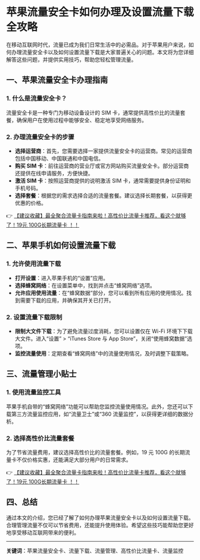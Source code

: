 # 苹果流量安全卡如何办理及设置流量下载全攻略

在移动互联网时代，流量已成为我们日常生活中的必需品。对于苹果用户来说，如何办理流量安全卡以及如何设置流量下载是大家普遍关心的问题。本文将为您详细解答这些问题，并提供实用技巧，帮助您轻松管理流量。

## 一、苹果流量安全卡办理指南

### 1. 什么是流量安全卡？
流量安全卡是一种专门为移动设备设计的 SIM 卡，通常提供高性价比的流量套餐，确保用户在使用过程中能够安全、稳定地享受网络服务。

### 2. 办理流量安全卡的步骤
- **选择运营商**：首先，您需要选择一家提供流量安全卡的运营商。常见的运营商包括中国移动、中国联通和中国电信。
- **购买 SIM 卡**：前往运营商的营业厅或官方网站购买流量安全卡。部分运营商还提供在线申请服务，方便快捷。
- **激活 SIM 卡**：按照运营商提供的说明激活 SIM 卡，通常需要提供身份证明和手机号码。
- **选择套餐**：根据您的需求选择合适的流量套餐。建议选择长期套餐，以获得更优惠的价格。

👉 [【建议收藏】最全聚合流量卡指南来啦！高性价比流量卡推荐，看这个就够了！19元 100G长期流量卡 ！！](https://bit.ly/Liuliangka)

## 二、苹果手机如何设置流量下载

### 1. 允许使用流量下载
- **打开设置**：进入苹果手机的“设置”应用。
- **选择蜂窝网络**：在设置菜单中，找到并点击“蜂窝网络”选项。
- **允许应用使用流量**：在“蜂窝数据”部分，您可以看到所有应用的使用情况。找到需要下载的应用，并确保其开关已打开。

### 2. 设置流量下载限制
- **限制大文件下载**：为了避免流量过度消耗，您可以设置仅在 Wi-Fi 环境下下载大文件。进入“设置” > “iTunes Store 与 App Store”，关闭“使用蜂窝数据”选项。
- **监控流量使用**：定期查看“蜂窝网络”中的流量使用情况，及时调整下载策略。

## 三、流量管理小贴士

### 1. 使用流量监控工具
苹果手机自带的“蜂窝网络”功能可以帮助您监控流量使用情况。此外，您还可以下载第三方流量监控应用，如“流量卫士”或“360 流量监控”，以获得更详细的数据分析。

### 2. 选择高性价比流量套餐
为了节省流量费用，建议选择高性价比的流量套餐。例如，19 元 100G 的长期流量卡不仅价格实惠，还能满足大部分用户的日常需求。

👉 [【建议收藏】最全聚合流量卡指南来啦！高性价比流量卡推荐，看这个就够了！19元 100G长期流量卡 ！！](https://bit.ly/Liuliangka)

## 四、总结

通过本文的介绍，您已经了解了如何办理苹果流量安全卡以及如何设置流量下载。合理管理流量不仅可以节省费用，还能提升使用体验。希望这些技巧能帮助您更好地享受移动互联网带来的便利。

---

**关键词**：苹果流量安全卡、流量下载、流量管理、高性价比流量卡、流量监控